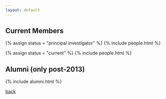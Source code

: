 ```yaml
---
layout: default
---
```



## Current Members

{% assign status = "principal investigator" %}
{% include people.html %}

{% assign status = "current" %}
{% include people.html %}


## Alumni (only post-2013)

{% include alumni.html %}


[back](/index.html)
